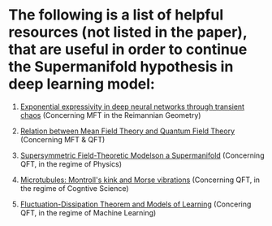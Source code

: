 The following is a list of helpful resources (not listed in the paper), that are useful in order to continue the Supermanifold hypothesis in deep learning model:
=======

1. [Exponential expressivity in deep neural networks through transient chaos](https://arxiv.org/pdf/1606.05340v2.pdf) (Concerning MFT in the Reimannian Geometry)

2. [Relation between Mean Field Theory and Quantum Field Theory](https://physics.stackexchange.com/questions/300473/relation-between-mean-field-theory-and-renormalization-method) (Concerning MFT & QFT)

3. [Supersymmetric Field-Theoretic Modelson a Supermanifold](https://arxiv.org/pdf/hep-th/0212038.pdf) (Concerning QFT, in the regime of Physics)

4. [Microtubules: Montroll's kink and Morse vibrations](https://arxiv.org/abs/cond-mat/9606109) (Concerning QFT, in the regime of Cogntive Science)

5. [Fluctuation-Dissipation Theorem and Models of Learning](https://pdfs.semanticscholar.org/d839/6486c3206fb8dce0ccd19a43e01ce8abd866.pdf) (Concering QFT, in the regime of Machine Learning)

